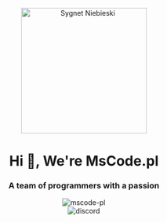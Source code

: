 <p align="center">
  <img align="center" width="256" alt="Sygnet Niebieski" src="https://github.com/mscode-pl/.github/assets/41286754/109cb967-4362-4aa4-83b3-cabdcc1f6637"/>
</p>
<h1 align="center">Hi 👋, We're MsCode.pl</h1>
<h3 align="center">A team of programmers with a passion</h3>

<p align="center">
  <img src="https://komarev.com/ghpvc/?username=mscode-pl&label=Wyświetlenia%20profilu&color=0e75b6&style=flat" alt="mscode-pl" /><br />
  <img src="https://discordapp.com/api/guilds/925481295667167362/widget.png?style=banner2" alt="discord"/>
</p>
